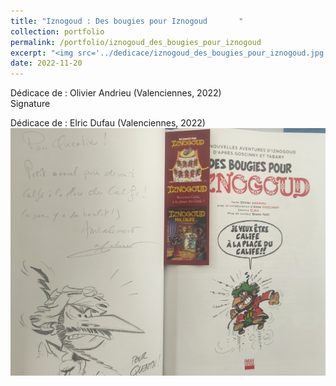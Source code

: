 ```yaml
---
title: "Iznogoud : Des bougies pour Iznogoud       "
collection: portfolio
permalink: /portfolio/iznogoud_des_bougies_pour_iznogoud
excerpt: "<img src='../dedicace/iznogoud_des_bougies_pour_iznogoud.jpg'>"
date: 2022-11-20
---
```


Dédicace de : Olivier Andrieu (Valenciennes, 2022)<br>Signature

Dédicace de : Elric Dufau (Valenciennes, 2022)
<img src='../dedicace/iznogoud_des_bougies_pour_iznogoud.jpg'>